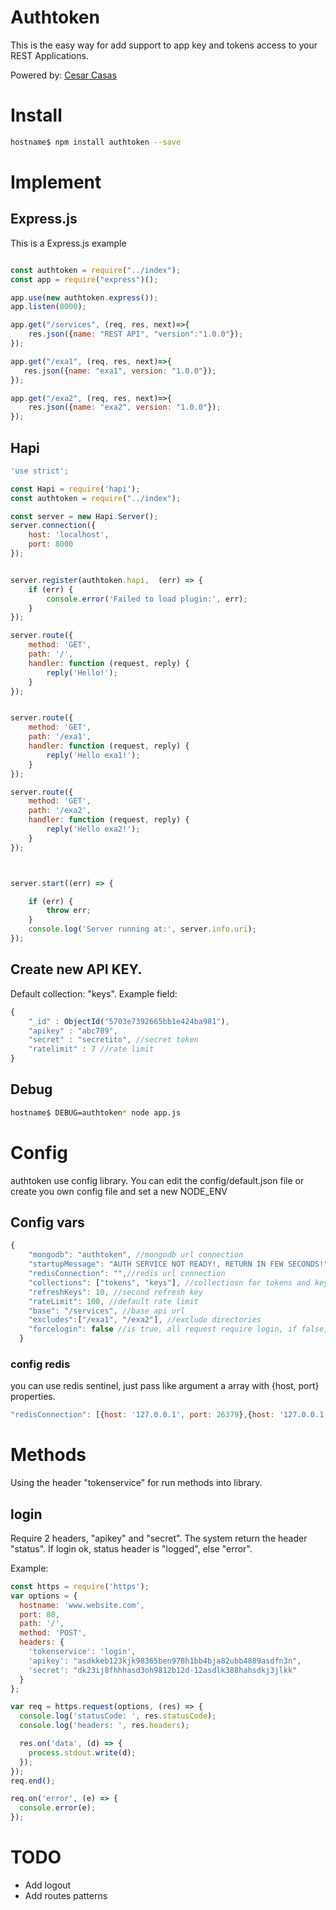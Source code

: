 # Authtoken
This is the easy way for add support to app key and tokens access to your REST Applications.

Powered by: [Cesar Casas](https://ar.linkedin.com/in/cesarcasas "Linkedin")
# Install

```bash
hostname$ npm install authtoken --save
```
# Implement
## Express.js
This is a Express.js example

```js

const authtoken = require("../index");
const app = require("express")();

app.use(new authtoken.express());
app.listen(8000);

app.get("/services", (req, res, next)=>{
    res.json({name: "REST API", "version":"1.0.0"});
});

app.get("/exa1", (req, res, next)=>{
   res.json({name: "exa1", version: "1.0.0"});
});

app.get("/exa2", (req, res, next)=>{
    res.json({name: "exa2", version: "1.0.0"});
});

```

## Hapi

```js
'use strict';

const Hapi = require('hapi');
const authtoken = require("../index");

const server = new Hapi.Server();
server.connection({
    host: 'localhost',
    port: 8000
});


server.register(authtoken.hapi,  (err) => {
    if (err) {
        console.error('Failed to load plugin:', err);
    }
});

server.route({
    method: 'GET',
    path: '/',
    handler: function (request, reply) {
        reply('Hello!');
    }
});


server.route({
    method: 'GET',
    path: '/exa1',
    handler: function (request, reply) {
        reply('Hello exa1!');
    }
});

server.route({
    method: 'GET',
    path: '/exa2',
    handler: function (request, reply) {
        reply('Hello exa2!');
    }
});



server.start((err) => {

    if (err) {
        throw err;
    }
    console.log('Server running at:', server.info.uri);
});
```

## Create new API KEY.
Default collection: "keys".
Example field: 
```js
{
    "_id" : ObjectId("5703e7392665bb1e424ba981"),
    "apikey" : "abc789",
    "secret" : "secretito", //secret token
    "ratelimit" : 7 //rate limit
}
```

## Debug
```bash
hostname$ DEBUG=authtoken* node app.js 
```
# Config
authtoken use config library. You can edit the config/default.json file or create you own config file and set a new NODE_ENV

## Config vars
```js
{
    "mongodb": "authtoken", //mongodb url connection
    "startupMessage": "AUTH SERVICE NOT READY!, RETURN IN FEW SECONDS!",//msg error
    "redisConnection": "",//redis url connection
    "collections": ["tokens", "keys"], //collectiosn for tokens and keys
    "refreshKeys": 10, //second refresh key
    "rateLimit": 100, //default rate limit
    "base": "/services", //base api url
    "excludes":["/exa1", "/exa2"], //exclude directories
    "forcelogin": false //is true, all request require login, if false, onlye need api key in header
  }
```
  
### config redis
you can use redis sentinel, just pass like argument a array with {host, port} properties.

```js
"redisConnection": [{host: '127.0.0.1', port: 26379},{host: '127.0.0.1', port: 26380}];
```  

# Methods

Using the header "tokenservice" for run methods into library.

## login
Require 2 headers, "apikey" and "secret".
The system return the header "status". If login ok, status header is "logged", else "error".

Example:
```js
const https = require('https');
var options = {
  hostname: 'www.website.com',
  port: 80,
  path: '/',
  method: 'POST',
  headers: {
    'tokenservice': 'login',
    'apikey': "asdkkeb123kjk98365ben978h1bb4bja82ubb4889asdfn3n",
    'secret': "dk23ij8fhhhasd3oh9812b12d-12asdlk388hahsdkj3jlkk"
  }
};

var req = https.request(options, (res) => {
  console.log('statusCode: ', res.statusCode);
  console.log('headers: ', res.headers);

  res.on('data', (d) => {
    process.stdout.write(d);
  });
});
req.end();

req.on('error', (e) => {
  console.error(e);
});
``` 

# TODO
- Add logout
- Add routes patterns
